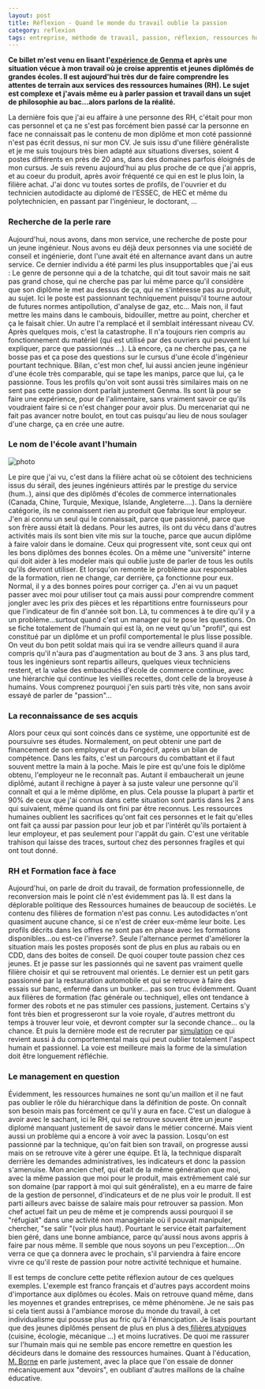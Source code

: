 ```yaml
---
layout: post
title: Réflexion - Quand le monde du travail oublie la passion
category: reflexion
tags: entreprise, méthode de travail, passion, réflexion, ressources humaines, travai
---
```

**Ce billet m'est venu en lisant l'<a href="https://blog.genma.fr/?Ou-sont-les-passionne-e-s">expérience de Genma</a> et après une situation vécue à mon travail où je croise apprentis et jeunes diplômés de grandes écoles. Il est aujourd'hui très dur de faire comprendre les attentes de terrain aux services des ressources humaines (RH). Le sujet est complexe et j'avais même eu à parler passion et travail dans un sujet de philosophie au bac...alors parlons de la réalité.**

La dernière fois que j'ai eu affaire à une personne des RH, c'était pour mon cas personnel et ça ne s'est pas forcément bien passé car la personne en face ne connaissait pas le contenu de mon diplôme et mon coté passionné n'est pas écrit dessus, ni sur mon CV. Je suis issu d'une filière généraliste et je me suis toujours très bien adapté aux situations diverses, soient 4 postes différents en près de 20 ans, dans des domaines parfois éloignés de mon cursus. Je suis revenu aujourd'hui au plus proche de ce que j'ai appris, et au coeur du produit, après avoir fréquenté ce qui en est le plus loin, la filière achat. J'ai donc vu toutes sortes de profils, de l'ouvrier et du technicien autodidacte au diplomé de l'ESSEC, de HEC et même du polytechnicien, en passant par l'ingénieur, le doctorant, ...

### Recherche de la perle rare

Aujourd'hui, nous avons, dans mon service, une recherche de poste pour un jeune ingénieur. Nous avons eu déjà deux personnes via une société de conseil et ingénierie, dont l'une avait été en alternance avant dans un autre service. Ce dernier individu a été parmi les plus insupportables que j'ai eus : Le genre de personne qui a de la tchatche, qui dit tout savoir mais ne sait pas grand chose, qui ne cherche pas par lui même parce qu'il considère que son diplôme le met au dessus de ça, qui ne s'intéresse pas au produit, au sujet. Ici le poste est passionnant techniquement puisqu'il tourne autour de futures normes antipollution, d'analyse de gaz, etc... Mais non, il faut mettre les mains dans le cambouis, bidouiller, mettre au point, chercher et ça le faisait chier. Un autre l'a remplacé et il semblait intéressant niveau CV. Après quelques mois, c'est la catastrophe. Il n'a toujours rien compris au fonctionnement du matériel (qui est utilisé par des ouvriers qui peuvent lui expliquer, parce que passionnés ...). Là encore, ça ne cherche pas, ça ne bosse pas et ça pose des questions sur le cursus d'une école d'ingénieur pourtant technique. Bilan, c'est mon chef, lui aussi ancien jeune ingénieur d'une école très comparable, qui se tape les manips, parce que lui, ça le passionne. Tous les profils qu'on voit sont aussi très similaires mais on ne sent pas cette passion dont parlait justement Genma. Ils sont là pour se faire une expérience, pour de l'alimentaire, sans vraiment savoir ce qu'ils voudraient faire si ce n'est changer pour avoir plus. Du mercenariat qui ne fait pas avancer notre boulot, en tout cas puisqu'au lieu de nous soulager d'une charge, ça en crée une autre.

### Le nom de l'école avant l'humain

![photo](https://filedn.eu/llqi9IBxlYouGRXYG2xlROb/img/2017/munch.png)

Le pire que j'ai vu, c'est dans la filière achat où se côtoient des techniciens issus du sérail, des jeunes ingénieurs attirés par le prestige du service (hum..), ainsi que des diplômés d'écoles de commerce internationales (Canada, Chine, Turquie, Mexique, Islande, Angleterre....). Dans la dernière catégorie, ils ne connaissent rien au produit que fabrique leur employeur. J'en ai connu un seul qui le connaissait, parce que passionné, parce que son frère aussi était là dedans. Pour les autres, ils ont du vécu dans d'autres activités mais ils sont bien vite mis sur la touche, parce que aucun diplôme à faire valoir dans le domaine. Ceux qui progressent vite, sont ceux qui ont les bons diplômes des bonnes écoles. On a même une "université" interne qui doit aider à les modeler mais qui oublie juste de parler de tous les outils qu'ils devront utiliser. Et lorsqu'on remonte le problème aux responsables de la formation, rien ne change, car derrière, ça fonctionne pour eux. Normal, il y a des bonnes poires pour corriger ça. J'en ai vu un paquet passer avec moi pour utiliser tout ça mais aussi pour comprendre comment jongler avec les prix des pièces et les répartitions entre fournisseurs pour que l'indicateur de fin d'année soit bon. Là, tu commences à te dire qu'il y a un problème...surtout quand c'est un manager qui te pose les questions. On se fiche totalement de l'humain qui est là, on ne veut qu'un "profil", qui est constitué par un diplôme et un profil comportemental le plus lisse possible. On veut du bon petit soldat mais qui ira se vendre ailleurs quand il aura compris qu'il n'aura pas d'augmentation au bout de 3 ans. 3 ans plus tard, tous les ingénieurs sont repartis ailleurs, quelques vieux techniciens restent, et la valse des embauchés d'école de commerce continue, avec une hiérarchie qui continue les vieilles recettes, dont celle de la broyeuse à humains. Vous comprenez pourquoi j'en suis parti très vite, non sans avoir essayé de parler de "passion"...

### La reconnaissance de ses acquis

Alors pour ceux qui sont coincés dans ce système, une opportunité est de poursuivre ses études. Normalement, on peut obtenir une part de financement de son employeur et du Fongécif, après un bilan de compétence. Dans les faits, c'est un parcours du combattant et il faut souvent mettre la main à la poche. Mais le pire est qu'une fois le diplôme obtenu, l'employeur ne le reconnaît pas. Autant il embaucherait un jeune diplômé, autant il rechigne à payer à sa juste valeur une personne qu'il connaît et qui a le même diplôme, en plus. Cela pousse la plupart à partir et 90% de ceux que j'ai connus dans cette situation sont partis dans les 2 ans qui suivaient, même quand ils ont fini par être reconnus. Les ressources humaines oublient les sacrifices qu'ont fait ces personnes et le fait qu'elles ont fait ça aussi par passion pour leur job et par l'intérêt qu'ils portaient à leur employeur, et pas seulement pour l'appât du gain. C'est une véritable trahison qui laisse des traces, surtout chez des personnes fragiles et qui ont tout donné.

### RH et Formation face à face

Aujourd'hui, on parle de droit du travail, de formation professionnelle, de reconversion mais le point clé n'est évidemment pas là. Il est dans la déplorable politique des Ressources humaines de beaucoup de sociétés. Le contenu des filières de formation n'est pas connu. Les autodidactes n'ont quasiment aucune chance, si ce n'est de créer eux-même leur boite. Les profils décrits dans les offres ne sont pas en phase avec les formations disponibles...ou est-ce l'inverse?. Seule l'alternance permet d'améliorer la situation mais les postes proposés sont de plus en plus au rabais ou en CDD, dans des boites de conseil. De quoi couper toute passion chez ces jeunes. Et je passe sur les passionnés qui ne savent pas vraiment quelle filière choisir et qui se retrouvent mal orientés. Le dernier est un petit gars passionné par la restauration automobile et qui se retrouve à faire des essais sur banc, enfermé dans un bunker... pas son truc évidemment. Quant aux filières de formation (fac générale ou technique), elles ont tendance à former des robots et ne pas stimuler ces passions, justement. Certains s'y font très bien et progresseront sur la voie royale, d'autres mettront du temps à trouver leur voie, et devront compter sur la seconde chance... ou la chance. Et puis la dernière mode est de recruter par <a href="http://www.lavoixdunord.fr/region/comment-j-ai-reussi-les-tests-pour-me-faire-embaucher-ia31b49030n3620667">simulation</a> ce qui revient aussi à du comportemental mais qui peut oublier totalement l'aspect humain et passionnel. La voie est meilleure mais la forme de la simulation doit être longuement réfléchie.

### Le management en question

Évidemment, les ressources humaines ne sont qu'un maillon et il ne faut pas oublier le rôle du hiérarchique dans la définition de poste. On connaît son besoin mais pas forcément ce qu'il y aura en face. C'est un dialogue à avoir avec le sachant, ici le RH, qui se retrouve souvent être un jeune diplomé manquant justement de savoir dans le métier concerné. Mais vient aussi un problème qui a encore à voir avec la passion. Losqu'on est passionné par la technique, qu'on fait bien son travail, on progresse aussi mais on se retrouve vite à gérer une équipe. Et là, la technique disparaît derrière les demandes administratives, les indicateurs et donc la passion s'amenuise. Mon ancien chef, qui était de la même génération que moi, avec la même passion que moi pour le produit, mais extrêmement calé sur son domaine (par rapport à moi qui suit généraliste), en a eu marre de faire de la gestion de personnel, d'indicateurs et de ne plus voir le produit. Il est parti ailleurs avec baisse de salaire mais pour retrouver sa passion. Mon chef actuel fait un peu de même et je comprends aussi pourquoi il se "réfugiait" dans une activité non managèriale où il pouvait manipuler, chercher, "se salir "(voir plus haut). Pourtant le service était parfaitement bien géré, dans une bonne ambiance, parce qu'aussi nous avons appris à faire par nous même. Il semble que nous soyons un peu l'exception....On verra ce que ça donnera avec le prochain, s'il parviendra à faire encore vivre ce qu'il reste de passion pour notre activité  technique et humaine.

Il est temps de conclure cette petite réflexion autour de ces quelques exemples. L'exemple est franco français et d'autres pays accordent moins d'importance aux diplômes ou écoles. Mais on retrouve quand même, dans les moyennes et grandes entreprises, ce même phénomène. Je ne sais pas si cela tient aussi à l'ambiance morose du monde du travail, à cet individualisme qui pousse plus au fric qu'à l'émancipation. Je lisais pourtant que des jeunes diplômés pensent de plus en plus à des<a href="http://www.lemonde.fr/campus/article/2016/10/17/pour-les-jeunes-diplomes-la-tentation-des-metiers-manuels_5014750_4401467.html"> filières atypiques</a> (cuisine, écologie, mécanique ...) et moins lucratives. De quoi me rassurer sur l'humain mais qui ne semble pas encore remettre en question les décideurs dans le domaine des ressources humaines. Quant à l'éducation, <a href="https://cyrille-borne.com/article4076/la-fin-des-devoirs-c-etait-pas-fini">M. Borne</a> en parle justement, avec la place que l'on essaie de donner mécaniquement aux "devoirs", en oubliant d'autres maillons de la chaîne éducative.
